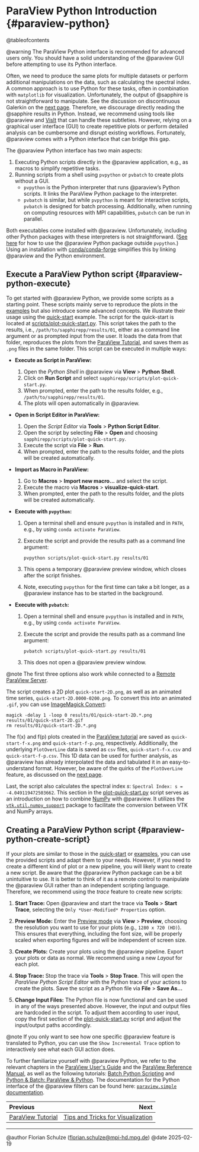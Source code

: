# ParaView Python Introduction {#paraview-python}

@tableofcontents

@warning The ParaView Python interface is recommended for advanced users only.
         You should have a solid understanding of the @paraview GUI
         before attempting to use its Python interface.

Often, we need to produce the same plots for multiple datasets
or perform additional manipulations on the data,
such as calculating the spectral index.
A common approach is to use Python for these tasks,
often in combination with `matplotlib` for visualization.
Unfortunately, the output of @sapphire is not straightforward to manipulate.
See the discussion on discontinuous Galerkin on the [next page](#visualization-tips).
Therefore, we discourage directly reading the @sapphire results in Python.
Instead, we recommend using tools like @paraview
and [VisIt](https://visit-dav.github.io/visit-website/)
that can handle these subtleties.
However, relying on a graphical user interface (GUI)
to create repetitive plots
or perform detailed analysis
can be cumbersome and disrupt existing workflows.
Fortunately, @paraview comes with a Python interface
that can bridge this gap.

The @paraview Python interface has two main aspects:

1. Executing Python scripts directly in the @paraview application,
   e.g., as macros to simplify repetitive tasks.
2. Running scripts from a shell
   using `pvpython` or `pvbatch`
   to create plots without a GUI.
   - `pvpython` is the Python interpreter that runs @paraview’s Python scripts.
     It links the ParaView Python package to the interpreter.
   - `pvbatch` is similar,
     but while `pvpython` is meant for interactive scripts,
     `pvbatch` is designed for batch processing.
     Additionally, when running on computing resources with MPI capabilities,
     `pvbatch` can be run in parallel.

Both executables come installed with @paraview.
Unfortunately, including other Python packages with these interpreters is not straightforward.
([See here](https://www.paraview.org/paraview-docs/latest/python/quick-start.html)
for how to use the @paraview Python package outside `pvpython`.)
Using an installation with
[conda/conda-forge](#paraview-installation)
simplifies this
by linking @paraview and the Python environment.

## Execute a ParaView Python script {#paraview-python-execute}

To get started with @paraview Python,
we provide some scripts as a starting point.
These scripts mainly serve to reproduce the plots in the [examples](#examples)
but also introduce some advanced concepts.
We illustrate their usage using the [quick-start](#quick-start) example.
The script for the quick-start is located at
[scripts/plot-quick-start.py](https://github.com/sapphirepp/sapphirepp/blob/main/scripts/plot-quick-start.py).
This script takes the path to the results,
i.e., `/path/to/sapphirepp/results/01`,
either as a command line argument
or as prompted input from the user.
It loads the data from that folder,
reproduces the plots from the
[ParaView Tutorial](#paraview-tutorial),
and saves them as `.png` files in the same folder.
This script can be executed in multiple ways:

- **Execute as Script in ParaView:**
  1. Open the *Python Shell* in @paraview
     via **View** > **Python Shell**.
  2. Click on **Run Script**
     and select `sapphirepp/scripts/plot-quick-start.py`.
  3. When prompted, enter the path to the results folder,
     e.g., `/path/to/sapphirepp/results/01`.
  4. The plots will open automatically in @paraview.

- **Open in Script Editor in ParaView:**
  1. Open the *Script Editor*
     via **Tools** > **Python Script Editor**.
  2. Open the script by selecting **File** > **Open**
     and choosing `sapphirepp/scripts/plot-quick-start.py`.
  3. Execute the script via **File** > **Run**.
  4. When prompted, enter the path to the results folder,
     and the plots will be created automatically.

- **Import as Macro in ParaView:**
  1. Go to **Macros** > **Import new macro...**
     and select the script.
  2. Execute the macro via **Macros** > **visualize-quick-start**.
  3. When prompted, enter the path to the results folder,
     and the plots will be created automatically.

- **Execute with `pvpython`:**
  1. Open a terminal shell
     and ensure `pvpython` is installed and in `PATH`,
     e.g., by using `conda activate ParaView`.
  2. Execute the script
     and provide the results path as a command line argument:

     ```shell
     pvpython scripts/plot-quick-start.py results/01
     ```

  3. This opens a temporary @paraview preview window,
     which closes after the script finishes.
  4. Note, executing `pvpython` for the first time can take a bit longer,
     as a @paraview instance has to be started in the background.

- **Execute with `pvbatch`:**
  1. Open a terminal shell
     and ensure `pvpython` is installed and in `PATH`,
     e.g., by using `conda activate ParaView`.
  2. Execute the script
     and provide the results path as a command line argument:

     ```shell
     pvbatch scripts/plot-quick-start.py results/01
     ```

  3. This does not open a @paraview preview window.

@note The first three options also work while connected to a
      [Remote ParaView Server](https://docs.paraview.org/en/latest/ReferenceManual/parallelDataVisualization.html).
  
The script creates a 2D plot `quick-start-2D.png`,
as well as an animated time series,
`quick-start-2D.0000-0200.png`.
To convert this into an animated `.gif`,
you can use
[ImageMagick Convert](https://imagemagick.org/script/convert.php):

```shell
magick -delay 1 -loop 0 results/01/quick-start-2D.*.png results/01/quick-start-2D.gif
rm results/01/quick-start-2D.*.png
```

The f(x) and f(p) plots created in the [ParaView tutorial](#paraview-tutorial)
are saved as `quick-start-f-x.png` and `quick-start-f-p.png`, respectively.
Additionally, the underlying `PlotOverLine` data is saved as `csv` files,
`quick-start-f-x.csv` and `quick-start-f-p.csv`.
This 1D data can be used for further analysis,
as @paraview has already interpolated the data
and tabulated it in an easy-to-understand format.
However, be aware of the quirks of the `PlotOverLine` feature,
as discussed on the [next page](#paraview-visualization).

Last, the script also calculates the spectral index $s$:
`Spectral Index: s = -4.049119472503662`.
This section in the
[plot-quick-start.py](https://github.com/sapphirepp/sapphirepp/blob/main/scripts/plot-quick-start.py)
script serves as an introduction
on how to combine [NumPy](https://numpy.org/) with @paraview.
It utilizes the
[`vtk.util.numpy_support`](https://docs.vtk.org/en/latest/api/python/vtkmodules/vtkmodules.util.numpy_support.html)
package
to facilitate the conversion between VTK and NumPy arrays.

## Creating a ParaView Python script {#paraview-python-create-script}

If your plots are similar to those in the [quick-start](#quick-start) or [examples](#examples),
you can use the provided scripts and adapt them to your needs.
However, if you need to create a different kind of plot
or a new pipeline, you will likely want to create a new script.
Be aware that the @paraview Python package can be a bit unintuitive to use.
It is better to think of it as a remote control to manipulate the @paraview GUI
rather than an independent scripting language.
Therefore, we recommend using the *trace* feature to create new scripts:

1. **Start Trace:**
   Open @paraview and start the trace via **Tools** > **Start Trace**,
   selecting the `Only *User-Modified* Properties` option.

2. **Preview Mode:**
   Enter the [Preview mode](https://www.kitware.com/preview-mode-in-paraview/)
   via **View** > **Preview**,
   choosing the resolution you want to use for your plots
   (e.g., `1280 x 720 (HD)`).
   This ensures that everything,
   including the font size,
   will be properly scaled when exporting figures
   and will be independent of screen size.

3. **Create Plots:**
   Create your plots using the @paraview pipeline.
   Export your plots or data as normal.
   We recommend using a new *Layout* for each plot.

4. **Stop Trace:**
   Stop the trace via **Tools** > **Stop Trace**.
   This will open the *ParaView Python Script Editor*
   with the Python trace of your actions to create the plots.
   Save the script as a Python file via **File** > **Save As...**

5. **Change Input Files:**
   The Python file is now functional and can be used in any of the ways presented above.
   However, the input and output files are hardcoded in the script.
   To adjust them according to user input,
   copy the first section of the
   [plot-quick-start.py](https://github.com/sapphirepp/sapphirepp/blob/main/scripts/plot-quick-start.py)
   script and adjust the input/output paths accordingly.

@note If you only want to see how one specific @paraview feature is translated to Python,
      you can use the `Show Incremental Trace` option
      to interactively see what each GUI action does.

To further familiarize yourself with @paraview Python,
we refer to the relevant chapters in the
[ParaView User's Guide](https://docs.paraview.org/en/latest/UsersGuide/introduction.html#getting-started-with-pvpython)
and the
[ParaView Reference Manual](https://docs.paraview.org/en/latest/ReferenceManual/parallelDataVisualization.html#sec-usingpvbatch),
as well as the following tutorials:
[Batch Python Scripting](https://docs.paraview.org/en/latest/Tutorials/SelfDirectedTutorial/batchPythonScripting.html)
and
[Python & Batch: ParaView & Python](https://docs.paraview.org/en/latest/Tutorials/ClassroomTutorials/pythonAndBatchParaViewAndPython.html).
The documentation for the Python interface of the @paraview filters can be found here:
[`paraview.simple` documentation](https://www.paraview.org/paraview-docs/nightly/python/paraview.servermanager_proxies.html#).

<div class="section_buttons">

| Previous                                |                                                     Next |
|:----------------------------------------|---------------------------------------------------------:|
| [ParaView Tutorial](#paraview-tutorial) | [Tips and Tricks for Visualization](#visualization-tips) |

</div>

---

@author Florian Schulze (<florian.schulze@mpi-hd.mpg.de>)
@date 2025-02-19
